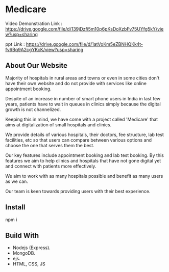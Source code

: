 # Medicare

Video Demonstration Link : 
https://drive.google.com/file/d/139jDzfi5m10p6pKsDoXzbFv75UYfg5kY/view?usp=sharing

ppt Link : 
https://drive.google.com/file/d/1atVoKm5eZBNHQKk4t-fv6Bq9A2cgYKcK/view?usp=sharing

## About Our Website
Majority of hospitals in rural areas and towns or even in some cities don't have their own website and do not provide with services like online appointment booking.

Despite of an increase in number of smart phone users in India in last few years, patients have to wait in queues in clinics simply because the digital growth is not channelized.

Keeping this in mind, we have come with a project called 'Medicare' that aims at digitalization of small hospitals and clinics.

We provide details of various hospitals, their doctors, fee structure, lab test facilities, etc so that users can compare between various options and choose the one that serves them the best.

Our key features include appointment booking and lab test booking. By this features we aim to help clinics and hospitals that have not gone digital yet and connect with patients more effectively.

We aim to work with as many hospitals possible and benefit as many users as we can.

Our team is keen towards providing users with their best experience.

## Install
npm i

## Build With
* Nodejs (Express).
* MongoDB.
* ejs.
* HTML, CSS, JS
